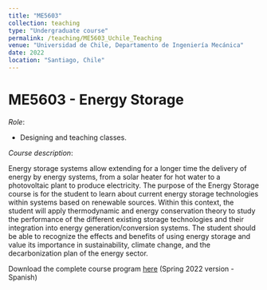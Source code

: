 ```yaml
---
title: "ME5603"
collection: teaching
type: "Undergraduate course"
permalink: /teaching/ME5603_Uchile_Teaching
venue: "Universidad de Chile, Departamento de Ingeniería Mecánica"
date: 2022
location: "Santiago, Chile"
---
```


ME5603 - Energy Storage
======

*Role*:
* Designing and teaching classes.

*Course description*: 

Energy storage systems allow extending for a longer time the delivery of energy by energy systems, from a solar heater for hot water to a photovoltaic plant to produce electricity. The purpose of the Energy Storage course is for the student to learn about current energy storage technologies within systems based on renewable sources. Within this context, the student will apply thermodynamic and energy conservation theory to study the performance of the different existing storage technologies and their integration into energy generation/conversion systems. The student should be able to recognize the effects and benefits of using energy storage and value its importance in sustainability, climate change, and the decarbonization plan of the energy sector.

Download the complete course program [here](icalder-vsqz.github.io/files/2022_07_04_ME5603.pdf) (Spring 2022 version - Spanish)

